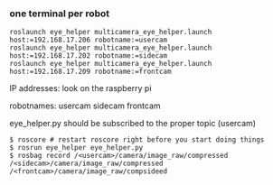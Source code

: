 ### one terminal per robot
```
roslaunch eye_helper multicamera_eye_helper.launch host:=192.168.17.206 robotname:=usercam
roslaunch eye_helper multicamera_eye_helper.launch host:=192.168.17.202 robotname:=sidecam
roslaunch eye_helper multicamera_eye_helper.launch host:=192.168.17.209 robotname:=frontcam
```

IP addresses:
look on the raspberry pi

robotnames:
usercam
sidecam
frontcam

eye_helper.py should be subscribed to the proper topic (usercam)

```
$ roscore # restart roscore right before you start doing things
$ rosrun eye_helper eye_helper.py
$ rosbag record /<usercam>/camera/image_raw/compressed /<sidecam>/camera/image_raw/compressed /<frontcam>/camera/image_raw/compsideed 
```